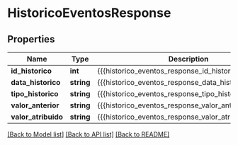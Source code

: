 # HistoricoEventosResponse

## Properties
Name | Type | Description | Notes
------------ | ------------- | ------------- | -------------
**id_historico** | **int** | {{{historico_eventos_response_id_historico_value}}} | 
**data_historico** | **string** | {{{historico_eventos_response_data_historico_value}}} | 
**tipo_historico** | **string** | {{{historico_eventos_response_tipo_historico_value}}} | 
**valor_anterior** | **string** | {{{historico_eventos_response_valor_anterior_value}}} | [optional] 
**valor_atribuido** | **string** | {{{historico_eventos_response_valor_atribuido_value}}} | 

[[Back to Model list]](../README.md#documentation-for-models) [[Back to API list]](../README.md#documentation-for-api-endpoints) [[Back to README]](../README.md)


